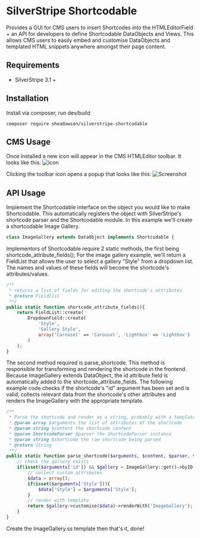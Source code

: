 # SilverStripe Shortcodable
Provides a GUI for CMS users to insert Shortcodes into the HTMLEditorField + an API for developers to define Shortcodable DataObjects and Views. This allows CMS users to easily embed and customise DataObjects and templated HTML snippets anywhere amongst their page content. 

## Requirements
* SilverStripe 3.1 +

## Installation
Install via composer, run dev/build
```
composer require sheadawson/silverstripe-shortcodable
```

## CMS Usage

Once installed a new icon will appear in the CMS HTMLEditor toolbar. It looks like this: 
![icon](https://raw.github.com/sheadawson/silverstripe-shortcodable/master/images/shortcodable.png)

Clicking the toolbar icon opens a popup that looks like this:
![Screenshot](https://raw.github.com/sheadawson/silverstripe-shortcodable/master/images/screenshot.png)

## API Usage

Implement the Shortcodable interface on the object you would like to make Shortcodable. This automatically registers the object with SilverStripe's shortcode parser and the Shortcodable module. In this example we'll create a shortcodable Image Gallery.

```php
class ImageGallery extends DataObject implements Shortcodable {
```

Implementors of Shortcodable require 2 static methods, the first being shortcode_attribute_fields(); For the image gallery example, we'll return a FieldList that allows the user to select a gallery "Style" from a dropdown list. The names and values of these fields will become the shortcode's attributes/values.

```php
/**
 * returns a list of fields for editing the shortcode's attributes
 * @return Fieldlist
 **/
public static function shortcode_attribute_fields(){
	return FieldList::create(
		DropdownField::create(
			'Style', 
			'Gallery Style', 
			array('Carousel' => 'Carousel', 'Lightbox' => 'Lightbox')
		)
	);
}
```

The second method required is parse_shortcode. This method is responsible for transforming and rendering the shortcode in the frontend. Because ImageGallery extends DataObject, the id attribute field is automatically added to the shortcode_attribute_fields. The following example code checks if the shortcode's "id" argument has been set and is valid, collects relevant data from the shortcode's other attributes and renders the ImageGallery with the appropriate template. 

```php
/**
 * Parse the shortcode and render as a string, probably with a template
 * @param array $arguments the list of attributes of the shortcode
 * @param string $content the shortcode content
 * @param ShortcodeParser $parser the ShortcodeParser instance
 * @param string $shortcode the raw shortcode being parsed
 * @return String
 **/
public static function parse_shortcode($arguments, $content, $parser, $shortcode){
	// check the gallery exists
	if(isset($arguments['id']) && $gallery = ImageGallery::get()->byID($arguments['id'])){
		// collect custom attributes
		$data = array();
		if(isset($arguments['Style'])){
			$data['Style'] = $arguments['Style'];
		}
		// render with template
		return $gallery->customise($data)->renderWith('ImageGallery');
	}
}
```

Create the ImageGallery.ss template then that's it, done!

